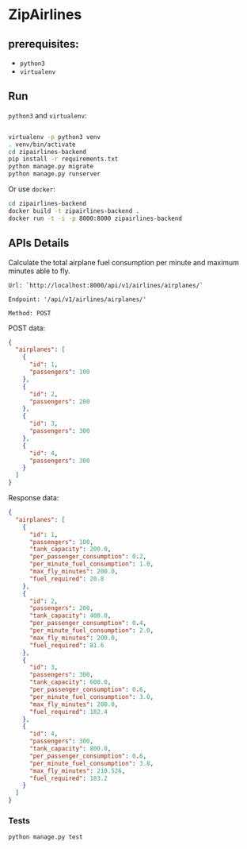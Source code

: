 # ZipAirlines

## prerequisites:
 - `python3` 
 - `virtualenv`


## Run

`python3` and `virtualenv`:
```sh

virtualenv -p python3 venv
. venv/bin/activate
cd zipairlines-backend
pip install -r requirements.txt
python manage.py migrate
python manage.py runserver
```

Or use `docker`:
```sh
cd zipairlines-backend
docker build -t zipairlines-backend .
docker run -t -i -p 8000:8000 zipairlines-backend
```


## APIs Details

Calculate the total airplane fuel consumption per minute and maximum minutes able to fly.

```
Url: `http://localhost:8000/api/v1/airlines/airplanes/`

Endpoint: '/api/v1/airlines/airplanes/'

Method: POST
```

POST data:
```json
{
  "airplanes": [
  	{
      "id": 1,
      "passengers": 100
    },
    {
      "id": 2,
      "passengers": 200
    },
    {
      "id": 3,
      "passengers": 300
    },
    {
      "id": 4,
      "passengers": 300
    }
  ]
}
```

Response data:
```json
{
  "airplanes": [
    {
      "id": 1,
      "passengers": 100,
      "tank_capacity": 200.0,
      "per_passenger_consumption": 0.2,
      "per_minute_fuel_consumption": 1.0,
      "max_fly_minutes": 200.0,
      "fuel_required": 20.8
    },
    {
      "id": 2,
      "passengers": 200,
      "tank_capacity": 400.0,
      "per_passenger_consumption": 0.4,
      "per_minute_fuel_consumption": 2.0,
      "max_fly_minutes": 200.0,
      "fuel_required": 81.6
    },
    {
      "id": 3,
      "passengers": 300,
      "tank_capacity": 600.0,
      "per_passenger_consumption": 0.6,
      "per_minute_fuel_consumption": 3.0,
      "max_fly_minutes": 200.0,
      "fuel_required": 182.4
    },
    {
      "id": 4,
      "passengers": 300,
      "tank_capacity": 800.0,
      "per_passenger_consumption": 0.6,
      "per_minute_fuel_consumption": 3.8,
      "max_fly_minutes": 210.526,
      "fuel_required": 183.2
    }
  ]
}
```


### Tests
```sh
python manage.py test
```